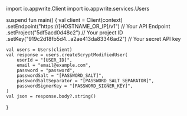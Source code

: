 import io.appwrite.Client
import io.appwrite.services.Users

suspend fun main() {
    val client = Client(context)
      .setEndpoint("https://[HOSTNAME_OR_IP]/v1") // Your API Endpoint
      .setProject("5df5acd0d48c2") // Your project ID
      .setKey("919c2d18fb5d4...a2ae413da83346ad2") // Your secret API key

    val users = Users(client)
    val response = users.createScryptModifiedUser(
        userId = "[USER_ID]",
        email = "email@example.com",
        password = "password",
        passwordSalt = "[PASSWORD_SALT]",
        passwordSaltSeparator = "[PASSWORD_SALT_SEPARATOR]",
        passwordSignerKey = "[PASSWORD_SIGNER_KEY]",
    )
    val json = response.body?.string()
}
